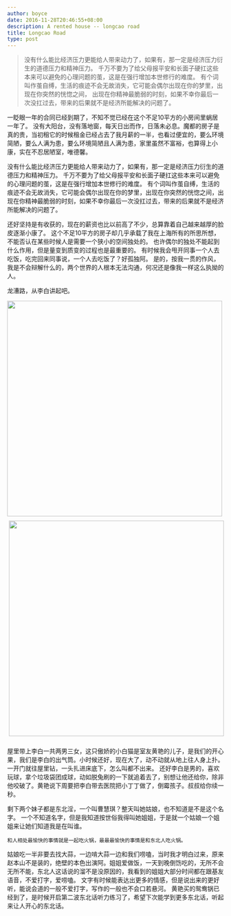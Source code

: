 ```yaml
---
author: boyce
date: 2016-11-28T20:46:55+08:00
description: A rented house -- longcao road
title: Longcao Road
type: post
---
```


> 没有什么能比经济压力更能给人带来动力了，如果有，那一定是经济压力衍生的道德压力和精神压力。
千万不要为了给父母报平安和长面子硬扛这些本来可以避免的心理问题的茧，这是在强行增加本世修行的难度。
有个词叫作茧自缚，生活的痕迹不会无故消失，它可能会偶尔出现在你的梦里，出现在你突然的恍惚之间，
出现在你精神最脆弱的时刻，如果不幸你最后一次没扛过去，带来的后果就不是经济所能解决的问题了。

一眨眼一年的合同已经到期了，不知不觉已经在这个不足10平方的小房间里蜗居一年了。
没有大阳台，没有落地窗，每天日出而作，日落未必息。魔都的房子是真的贵，当初租它的时候租金已经占去了我月薪的一半，也看过便宜的，要么环境简陋，要么人满为患，要么环境简陋且人满为患，家里虽然不富裕，也算得上小康，实在不忍居陋室，唯德馨。


没有什么能比经济压力更能给人带来动力了，如果有，那一定是经济压力衍生的道德压力和精神压力。
千万不要为了给父母报平安和长面子硬扛这些本来可以避免的心理问题的茧，这是在强行增加本世修行的难度。
有个词叫作茧自缚，生活的痕迹不会无故消失，它可能会偶尔出现在你的梦里，出现在你突然的恍惚之间，出现在你精神最脆弱的时刻，如果不幸你最后一次没扛过去，带来的后果就不是经济所能解决的问题了。

还好坚持是有收获的，现在的薪资也比以前高了不少，总算靠着自己越来越厚的脸皮逐渐小康了。
这个不足10平方的房子却几乎承载了我在上海所有的所思所想，不能否认在某些时候人是需要一个狭小的空间独处的。
也许偶尔的独处不能起到什么作用，但是量变到质变的过程也是最重要的。
有时候我会甩开同事一个人去吃饭，吃完回来同事说，一个人去吃饭了？好孤独阿。
是的，按我一贯的作风，我是不会辩解什么的，两个世界的人根本无法沟通，何况还是像我一样这么执拗的人。

龙漕路，从李白讲起吧。

<div style="overflow:hidden;">
  <img src="/longcao-road/libai1.jpg" height="500" style="float:left;margin-bottom:10px;">
  <img src="/longcao-road/libai2.jpg" height="500" style="float:right;margin-bottom:10px;">
</div>

屋里带上李白一共两男三女，这只傲娇的小白猫是室友黄艳的儿子，是我们的开心果，我们是李白的出气筒。小时候还好，现在大了，动不动就从地上往人身上扑。一开门就往屋里钻，一头扎进床底下，怎么叫都不出来。
还好李白是男的，喜欢玩球，拿个垃圾袋团成球，动如脱兔刷的一下就追着去了，别想让他还给你，除非他咬破了。黄艳说下周要把李白带去医院把小丁丁做了，倒霉孩子。叔叔给你续一秒。

剩下两个妹子都是东北淫，一个叫曹慧琪？整天叫她姑娘，也不知道是不是这个名字。
一个不知道名字，但是我知道按世俗我得叫她姐姐，于是就一个姑娘一个姐姐来让她们知道我是在叫谁。

```和人相处最愉快的事情就是一起吃火锅，最最最愉快的事情是和东北人吃火锅。```

姑娘吃一半非要去找大蒜，一边啃大蒜一边和我们唠嗑，当时我才明白过来，原来赵本山不是装的，绝壁的本色出演阿。姐姐爱做饭，一天到晚倒饬吃的，无所不会无所不能，东北人这话说的溜不是没原因的，我看到的姐姐大部分时间都在跟基友语音，不爱打字，爱唠嗑。
文字有时候能表达出更多的情感，但是说出来的更好听，能说会道的一般不爱打字，写作的一般也不会口若悬河。
黄艳买的鸳鸯锅已经到了，是时候开启第二波东北话听力练习了，希望下次能学到更多东北话，听起来让人开心的东北话。


